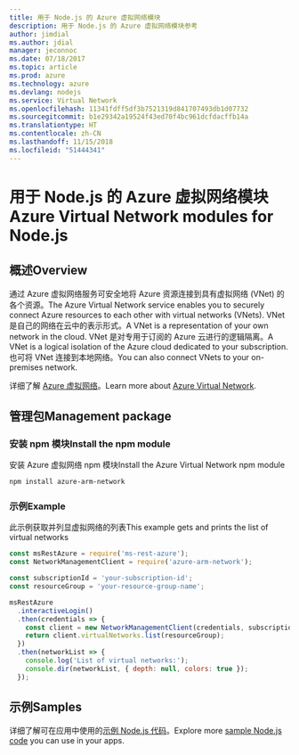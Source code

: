 ```yaml
---
title: 用于 Node.js 的 Azure 虚拟网络模块
description: 用于 Node.js 的 Azure 虚拟网络模块参考
author: jimdial
ms.author: jdial
manager: jeconnoc
ms.date: 07/18/2017
ms.topic: article
ms.prod: azure
ms.technology: azure
ms.devlang: nodejs
ms.service: Virtual Network
ms.openlocfilehash: 11341fdff5df3b7521319d841707493db1d07732
ms.sourcegitcommit: b1e29342a19524f43ed70f4bc961dcfdacffb14a
ms.translationtype: HT
ms.contentlocale: zh-CN
ms.lasthandoff: 11/15/2018
ms.locfileid: "51444341"
---
```

# <a name="azure-virtual-network-modules-for-nodejs"></a><span data-ttu-id="d4a42-103">用于 Node.js 的 Azure 虚拟网络模块</span><span class="sxs-lookup"><span data-stu-id="d4a42-103">Azure Virtual Network modules for Node.js</span></span>

## <a name="overview"></a><span data-ttu-id="d4a42-104">概述</span><span class="sxs-lookup"><span data-stu-id="d4a42-104">Overview</span></span>

<span data-ttu-id="d4a42-105">通过 Azure 虚拟网络服务可安全地将 Azure 资源连接到具有虚拟网络 (VNet) 的各个资源。</span><span class="sxs-lookup"><span data-stu-id="d4a42-105">The Azure Virtual Network service enables you to securely connect Azure resources to each other with virtual networks (VNets).</span></span> <span data-ttu-id="d4a42-106">VNet 是自己的网络在云中的表示形式。</span><span class="sxs-lookup"><span data-stu-id="d4a42-106">A VNet is a representation of your own network in the cloud.</span></span> <span data-ttu-id="d4a42-107">VNet 是对专用于订阅的 Azure 云进行的逻辑隔离。</span><span class="sxs-lookup"><span data-stu-id="d4a42-107">A VNet is a logical isolation of the Azure cloud dedicated to your subscription.</span></span> <span data-ttu-id="d4a42-108">也可将 VNet 连接到本地网络。</span><span class="sxs-lookup"><span data-stu-id="d4a42-108">You can also connect VNets to your on-premises network.</span></span>

<span data-ttu-id="d4a42-109">详细了解 [Azure 虚拟网络](https://docs.microsoft.com/azure/virtual-network/virtual-networks-overview)。</span><span class="sxs-lookup"><span data-stu-id="d4a42-109">Learn more about [Azure Virtual Network](https://docs.microsoft.com/azure/virtual-network/virtual-networks-overview).</span></span>

## <a name="management-package"></a><span data-ttu-id="d4a42-110">管理包</span><span class="sxs-lookup"><span data-stu-id="d4a42-110">Management package</span></span>

### <a name="install-the-npm-module"></a><span data-ttu-id="d4a42-111">安装 npm 模块</span><span class="sxs-lookup"><span data-stu-id="d4a42-111">Install the npm module</span></span>

<span data-ttu-id="d4a42-112">安装 Azure 虚拟网络 npm 模块</span><span class="sxs-lookup"><span data-stu-id="d4a42-112">Install the Azure Virtual Network npm module</span></span>

```bash
npm install azure-arm-network
```

### <a name="example"></a><span data-ttu-id="d4a42-113">示例</span><span class="sxs-lookup"><span data-stu-id="d4a42-113">Example</span></span>

<span data-ttu-id="d4a42-114">此示例获取并列显虚拟网络的列表</span><span class="sxs-lookup"><span data-stu-id="d4a42-114">This example gets and prints the list of virtual networks</span></span>

```javascript
const msRestAzure = require('ms-rest-azure');
const NetworkManagementClient = require('azure-arm-network');

const subscriptionId = 'your-subscription-id';
const resourceGroup = 'your-resource-group-name';

msRestAzure
  .interactiveLogin()
  .then(credentials => {
    const client = new NetworkManagementClient(credentials, subscriptionId);
    return client.virtualNetworks.list(resourceGroup);
  })
  .then(networkList => {
    console.log('List of virtual networks:');
    console.dir(networkList, { depth: null, colors: true });
  });
```

## <a name="samples"></a><span data-ttu-id="d4a42-115">示例</span><span class="sxs-lookup"><span data-stu-id="d4a42-115">Samples</span></span>

<span data-ttu-id="d4a42-116">详细了解可在应用中使用的[示例 Node.js 代码](https://azure.microsoft.com/resources/samples/?platform=nodejs)。</span><span class="sxs-lookup"><span data-stu-id="d4a42-116">Explore more [sample Node.js code](https://azure.microsoft.com/resources/samples/?platform=nodejs) you can use in your apps.</span></span>
